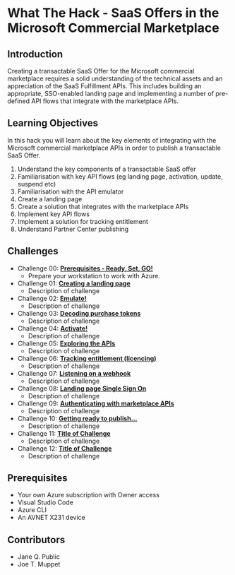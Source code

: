 # What The Hack - SaaS Offers in the Microsoft Commercial Marketplace

## Introduction

Creating a transactable SaaS Offer for the Microsoft commercial marketplace requires a solid understanding of the
technical assets and an appreciation of the SaaS Fulfillment APIs. This includes building an appropriate, SSO-enabled
landing page and implementing a number of pre-defined API flows that integrate with the marketplace APIs.

## Learning Objectives

In this hack you will learn about the key elements of integrating with the
Microsoft commercial marketplace APIs in order to publish a transactable SaaS Offer.

1. Understand the key components of a transactable SaaS offer
1. Familiarisation with key API flows (eg landing page, activation, update, suspend etc)
1. Familiarisation with the API emulator
1. Create a landing page
1. Create a solution that integrates with the marketplace APIs
1. Implement key API flows
1. Implement a solution for tracking entitlement
1. Understand Partner Center publishing

## Challenges

- Challenge 00: **[Prerequisites - Ready, Set, GO!](Student/Challenge-00.md)**
  - Prepare your workstation to work with Azure.
- Challenge 01: **[Creating a landing page](Student/Challenge-01.md)**
  - Description of challenge
- Challenge 02: **[Emulate!](Student/Challenge-02.md)**
  - Description of challenge
- Challenge 03: **[Decoding purchase tokens](Student/Challenge-03.md)**
  - Description of challenge
- Challenge 04: **[Activate!](Student/Challenge-04.md)**
  - Description of challenge
- Challenge 05: **[Exploring the APIs](Student/Challenge-05.md)**
  - Description of challenge
- Challenge 06: **[Tracking entitlement (licencing)](Student/Challenge-06.md)**
  - Description of challenge
- Challenge 07: **[Listening on a webhook](Student/Challenge-07.md)**
  - Description of challenge
- Challenge 08: **[Landing page Single Sign On](Student/Challenge-08.md)**
  - Description of challenge
- Challenge 09: **[Authenticating with marketplace APIs](Student/Challenge-09.md)**
  - Description of challenge
- Challenge 10: **[Getting ready to publish...](Student/Challenge-10.md)**
  - Description of challenge
- Challenge 11: **[Title of Challenge](Student/Challenge-11.md)**
  - Description of challenge
- Challenge 12: **[Title of Challenge](Student/Challenge-12.md)**
  - Description of challenge

## Prerequisites

- Your own Azure subscription with Owner access
- Visual Studio Code
- Azure CLI
- An AVNET X231 device

## Contributors

- Jane Q. Public
- Joe T. Muppet
